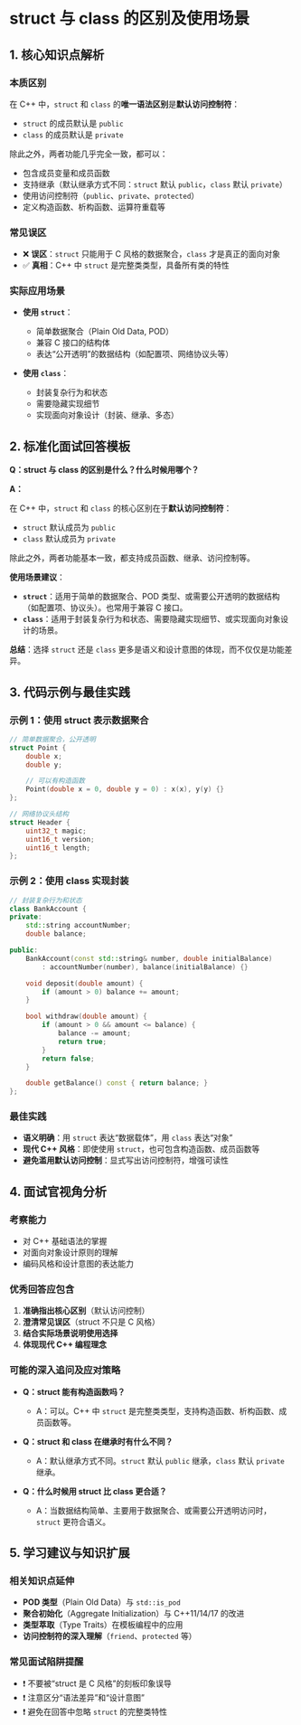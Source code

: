 
# struct 与 class 的区别及使用场景
## 1. 核心知识点解析
### 本质区别
在 C++ 中，`struct` 和 `class` 的**唯一语法区别**是**默认访问控制符**：
- `struct` 的成员默认是 `public`
- `class` 的成员默认是 `private`

除此之外，两者功能几乎完全一致，都可以：
- 包含成员变量和成员函数
- 支持继承（默认继承方式不同：`struct` 默认 `public`，`class` 默认 `private`）
- 使用访问控制符（`public`、`private`、`protected`）
- 定义构造函数、析构函数、运算符重载等

### 常见误区
- ❌ **误区**：`struct` 只能用于 C 风格的数据聚合，`class` 才是真正的面向对象
- ✅ **真相**：C++ 中 `struct` 是完整类类型，具备所有类的特性

### 实际应用场景
- **使用 `struct`**：
  - 简单数据聚合（Plain Old Data, POD）
  - 兼容 C 接口的结构体
  - 表达“公开透明”的数据结构（如配置项、网络协议头等）

- **使用 `class`**：
  - 封装复杂行为和状态
  - 需要隐藏实现细节
  - 实现面向对象设计（封装、继承、多态）

## 2. 标准化面试回答模板

**Q：struct 与 class 的区别是什么？什么时候用哪个？**

**A：**

在 C++ 中，`struct` 和 `class` 的核心区别在于**默认访问控制符**：
- `struct` 默认成员为 `public`
- `class` 默认成员为 `private`

除此之外，两者功能基本一致，都支持成员函数、继承、访问控制等。

**使用场景建议**：
- **`struct`**：适用于简单的数据聚合、POD 类型、或需要公开透明的数据结构（如配置项、协议头）。也常用于兼容 C 接口。
- **`class`**：适用于封装复杂行为和状态、需要隐藏实现细节、或实现面向对象设计的场景。

**总结**：选择 `struct` 还是 `class` 更多是语义和设计意图的体现，而不仅仅是功能差异。

## 3. 代码示例与最佳实践

### 示例 1：使用 struct 表示数据聚合
```cpp
// 简单数据聚合，公开透明
struct Point {
    double x;
    double y;

    // 可以有构造函数
    Point(double x = 0, double y = 0) : x(x), y(y) {}
};

// 网络协议头结构
struct Header {
    uint32_t magic;
    uint16_t version;
    uint16_t length;
};
```

### 示例 2：使用 class 实现封装
```cpp
// 封装复杂行为和状态
class BankAccount {
private:
    std::string accountNumber;
    double balance;

public:
    BankAccount(const std::string& number, double initialBalance)
        : accountNumber(number), balance(initialBalance) {}

    void deposit(double amount) {
        if (amount > 0) balance += amount;
    }

    bool withdraw(double amount) {
        if (amount > 0 && amount <= balance) {
            balance -= amount;
            return true;
        }
        return false;
    }

    double getBalance() const { return balance; }
};
```

### 最佳实践
- **语义明确**：用 `struct` 表达“数据载体”，用 `class` 表达“对象”
- **现代 C++ 风格**：即使使用 `struct`，也可包含构造函数、成员函数等
- **避免滥用默认访问控制**：显式写出访问控制符，增强可读性

## 4. 面试官视角分析

### 考察能力
- 对 C++ 基础语法的掌握
- 对面向对象设计原则的理解
- 编码风格和设计意图的表达能力

### 优秀回答应包含
1. **准确指出核心区别**（默认访问控制）
2. **澄清常见误区**（struct 不只是 C 风格）
3. **结合实际场景说明使用选择**
4. **体现现代 C++ 编程理念**

### 可能的深入追问及应对策略
- **Q：struct 能有构造函数吗？**
  - A：可以。C++ 中 `struct` 是完整类类型，支持构造函数、析构函数、成员函数等。

- **Q：struct 和 class 在继承时有什么不同？**
  - A：默认继承方式不同。`struct` 默认 `public` 继承，`class` 默认 `private` 继承。

- **Q：什么时候用 struct 比 class 更合适？**
  - A：当数据结构简单、主要用于数据聚合、或需要公开透明访问时，`struct` 更符合语义。

## 5. 学习建议与知识扩展

### 相关知识点延伸
- **POD 类型**（Plain Old Data）与 `std::is_pod`
- **聚合初始化**（Aggregate Initialization）与 C++11/14/17 的改进
- **类型萃取**（Type Traits）在模板编程中的应用
- **访问控制符的深入理解**（`friend`、`protected` 等）

### 常见面试陷阱提醒
- ❗ 不要被“struct 是 C 风格”的刻板印象误导
- ❗ 注意区分“语法差异”和“设计意图”
- ❗ 避免在回答中忽略 `struct` 的完整类特性
